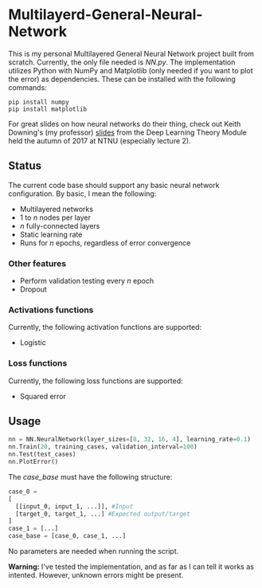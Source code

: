# Multilayerd-General-Neural-Network
This is my personal Multilayered General Neural Network project built from scratch. Currently, the only file needed is *NN.py*. The implementation utilizes Python with NumPy and Matplotlib (only needed if you want to plot the error) as dependencies. These can be installed with the following commands:
```
pip install numpy
pip install matplotlib
```
For great slides on how neural networks do their thing, check out Keith Downing's (my professor) [slides](http://www.idi.ntnu.no/emner/it3105/tdt76/) from the Deep Learning Theory Module held the autumn of 2017 at NTNU (especially lecture 2).

## Status
The current code base should support any basic neural network configuration. By basic, I mean the following:
* Multilayered networks
* 1 to *n* nodes per layer
* *n* fully-connected layers
* Static learning rate
* Runs for *n* epochs, regardless of error convergence

### Other features
* Perform validation testing every *n* epoch
* Dropout

### Activations functions
Currently, the following activation functions are supported:
* Logistic

### Loss functions
Currently, the following loss functions are supported:
* Squared error

## Usage
```python
nn = NN.NeuralNetwork(layer_sizes=[8, 32, 16, 4], learning_rate=0.1)
nn.Train(20, training_cases, validation_interval=100)
nn.Test(test_cases)
nn.PlotError()
```
The *case_base* must have the following structure:
```python
case_0 = 
[
  [[input_0, input_1, ...]], #Input
  [target_0, target_1, ...] #Expected output/target
]
case_1 = [...]
case_base = [case_0, case_1, ...]
```
No parameters are needed when running the script.

**Warning:** I've tested the implementation, and as far as I can tell it works as intented. However, unknown errors might be present.
